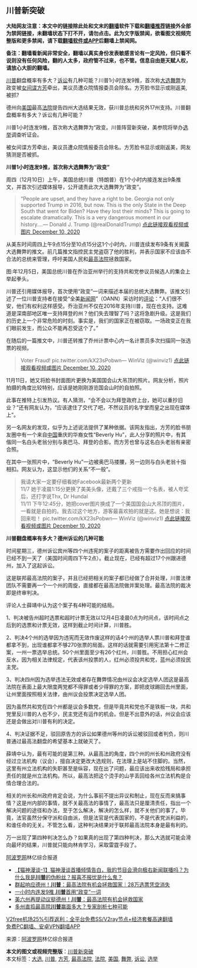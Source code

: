 <h2>川普新突破</h2> <p class="notice"><b>大陆网友注意：本文中的链接除此处和文末的<a href="https://github.com/bannedbook/fanqiang" >翻墙</a>软件下载和<a href="https://github.com/killgcd/justmysocks/blob/master/README.md">翻墙推荐</a>链接外全部为禁网链接，未翻墙状态下打不开，请勿点击。此为文字版禁闻，欲看图文视频完整版和更多禁闻，请下载<a href="https://github.com/bannedbook/fanqiang">翻墙软件或APP</a>后翻墙上禁闻网。</p><p>备注：翻墙看新闻非常安全，翻墙以真实身份发表敏感言论有一定风险，但只看不说则没有任何风险，翻的人太多，政府管不过来，也不管。信息自由是天赋人权，请放心大胆的翻墙。</b></p>  <div class="entry"> <p id="summary"><a href="https://www.bannedbook.org/bnews/tag/%e5%b7%9d%e6%99%ae/" class="st_tag internal_tag" rel="tag" title="标签 川普 下的日志">川普</a>翻盘概率有多大？<a href="https://www.bannedbook.org/bnews/tag/%E8%AF%89%E8%AE%BC/" class="st_tag internal_tag" rel="tag" title="标签 诉讼 下的日志">诉讼</a>有几种可能？川普1小时连发9推，首次称<a href="https://www.bannedbook.org/bnews/tag/%e5%a4%a7%e9%80%89/" class="st_tag internal_tag" rel="tag" title="标签 大选 下的日志">大选</a><a href="https://www.bannedbook.org/bnews/tag/%E8%88%9E%E5%BC%8A/" class="st_tag internal_tag" rel="tag" title="标签 舞弊 下的日志">舞弊</a>为政变被<span class='wp_keywordlink'><a href="https://www.bannedbook.org/forum2/topic3076.html" title="《传奇女谍-邓文迪传》" target="_blank">女间谍</a></span><a href="https://www.bannedbook.org/bnews/tag/%e6%96%b9%e8%8a%b3/" class="st_tag internal_tag" rel="tag" title="标签 方芳 下的日志">方芳</a>牵出，美议员遭众院情报委员会除名。方芳脸书显示或刚返美,被抓?</p> <p>德州向<a href="https://www.bannedbook.org/bnews/tag/%e7%be%8e%e5%9b%bd/" class="st_tag internal_tag" rel="tag" title="标签 美国 下的日志">美国</a>最高<a href="https://www.bannedbook.org/bnews/tag/%e6%b3%95%e9%99%a2/" class="st_tag internal_tag" rel="tag" title="标签 法院 下的日志">法院</a>提告四州大选结果无效，获川普总统和另外17州支持。川普翻盘概率有多大？诉讼有几种可能？</p> <p>川普1小时连发9推，首次称大选舞弊为“政变。川普阵营新突破，美参院将举办<a href="https://www.bannedbook.org/bnews/tag/%e9%80%89%e4%b8%be/" class="st_tag internal_tag" rel="tag" title="标签 选举 下的日志">选举</a>调查听证会。</p> <p>被女间谍方芳牵出，美议员遭众院情报委员会除名。方芳脸书显示或刚返美，网友猜测是否被抓。</p> <p><strong>川普1小时连发9推，首次称大选舞弊为“政变”</strong></p> <p>周四（12月10日）上午，美国总统川普（特朗普）在1个小时内接连发出9条推文，并首次引述媒体报导，公开谴责此次大选舞弊为“政变”。</p> <blockquote><p>“People are upset, and they have a right to be. Georgia not only supported Trump in 2016, but now. This is the only State in the Deep South that went for Biden? Have they lost their minds? This is going to escalate dramatically. This is a very dangerous moment in our history&#8230;.— Donald J. Trump (@realDonaldTrump) <a href="https://twitter.com/realDonaldTrump/status/1337042713544417282?ref_src=twsrc%5Etfw">点此链接观看视频或图片 December 10, 2020</a></p> </blockquote> <p>从美东时间周四上午9点15分至10点15分这1个小时内，川普连续发布9条有关揭露大选舞弊的推文。前几篇推文指控民主党盗窃了他的胜利，并表示国家不应该由不合法的总统来管理，呼吁美国人民和<a href="https://www.bannedbook.org/bnews/tag/%e6%9c%80%e9%ab%98%e6%b3%95%e9%99%a2/" class="st_tag internal_tag" rel="tag" title="标签 最高法院 下的日志">最高法院</a>拯救国家。</p> <p>图:年12月5日，美国总统川普在乔治亚州举行的支持共和党参议员候选人的集会上举起拳头。</p> <p>川普还引用媒体报导，首次使用“政变”一词来描述本届的总统大选舞弊。该推文引述了一位川普支持者在接受“全美<span class='wp_keywordlink_affiliate'><a href="https://www.bannedbook.org/" title="新闻网">新闻网</a></span>”（OANN）采访时的<span class='wp_keywordlink_affiliate'><a href="https://www.bannedbook.org/bnews/comments/" title="新闻评论" target="_blank">评论</a></span>：“人们很不安，他们有权利这样感受。乔治亚州不仅在2016年支持川普，现在也支持。这难道是深南部地区唯一支持拜登的州？他们失去理智了吗？这将急剧升级。这是我们的历史上一个非常危险的时刻。事实是，我们的国家正在被窃取。一场政变正在我们眼前发生，而公众不能再忍受这个了。”</p> <p>在随后的一篇推文中，川普还转推了乔州计票中心内一名计票员多次扫描同一张选票的视频。</p> <blockquote><p>Voter Fraud! pic.twitter.com/kX23sPobwn— WinViz (@winviz1) <a href="https://twitter.com/winviz1/status/1336958782723805189?ref_src=twsrc%5Etfw">点此链接观看视频或图片 December 10, 2020</a></p></blockquote> <p>11月11日，她又将脸书封面图片更换为美国国会山大吊顶的照片。网友分析，照片拍摄的角度比较特别，应该是她刚刚游览国会山时的自拍照。</p> <p>此事在推特上引发热议。有人猜测，“会不会以为拜登政府上台，她可以重抄旧业？”还有网友认为，“应该逮住了交代了吧，不然议员的名字堂而皇之出现在媒体上”。</p>  <p>另一名网友的发现，似乎为上述说法提供了某种依据。该网友指出，方芳的脸书朋友圈中有一个来自<span class='wp_keywordlink_affiliate'><a href="https://www.bannedbook.org/" title="中国" target="_blank">中国</a></span>重庆的华裔女性“Beverly Hu”，此人分享的照片中，有其偕同一名白头老翁分别与奥巴马、拜登的合影。而方芳也曾与这名白头老翁有亲密合照。</p> <p>在其中一张照片中，“Beverly Hu”一边被奥巴马搂腰，另一边则与白头老翁十指相扣。网友认为，这显示他们的关系“不一般”。</p> <blockquote><p>我请大家一定要仔细看她Facebook最新两个更新<br />11/7 她于凌晨1:15分更换了美美头像，还戴了三个戒指一个名表，被人夸奖后，还打字说Thx, Dr Hundal<br />11/11 下午12:45分，她把cover图片换成了一个美国国会山大吊顶的图片，一看就是自拍的。我去过这个地方，游客最喜欢拍的就是这。她是想说：我回来啦！ pic.twitter.com/kX23sPobwn— WinViz (@winviz1) <a href="https://twitter.com/winviz1/status/1336958782723805189?ref_src=twsrc%5Etfw">点此链接观看视频或图片 December 10, 2020</a></p></blockquote> <p><strong>川普翻盘概率有多大？德州诉讼的几种可能</strong></p> <p>时间星期三，德州诉讼宾州等四个州违宪的案子的距离被告方需要作出回应的时间已经不到一天了（美国时间周四下午2点）。截止现在，已经有超过17个州跟进德州，加入了这起诉讼。</p> <p>这是联邦最高法院的案子，并且已经把相关的案子都已经做了合并处理，川普法律团队不需要再一个一个州的周旋，直接都在最高法院做并案处理。最高法院的裁决即是终审判决。</p> <p>评论人士薛靖中认为这个案子有4种可能的结局。</p>  <p>1、判决被告州超时选票和超时计票无效以12月4日凌晨0点为时间点，该时间点之后到的选票和计票无效，这样到截止时间计算，川普胜。</p> <p>2、判决4个州的选举因为违宪而无效作废这样的话4个州的选举人票川普和拜登谁都拿不到，出现谁都拿不够270张票的局面。这样的话就需要引用宪法第十二修正案，一州一票选举总统。50个州里面至少有26个红州，川普胜。不用担心红州会反水，因为相关法律规定，代表该州投票的人，红州必须投共和党，蓝州必须投民主党。</p> <p>3、判决四州因为选举违法无效或者存在舞弊情况由州议会决定选举人团这是最高法院在表面上最大限度两党都不得罪或者少得罪的方案，即把皮球踢回去州里面，让州里面按照相关法律，由州议会投票决定选举人团。</p> <p>因为虽然共和党在四个州都是议会多数党，但是毕竟共和党也不是铁板一块，共和党里反川普的人也不少，民主党还有运作的机会。但是不出意外的话，州议会应该还是会做出对川普有利的决定。</p> <p>4、判决证据不足，驳回原告方的诉讼如果德州等州的诉讼被驳回或者判负，则川普通过最高法翻盘的希望基本上就破灭了。</p> <p>薛靖中认为，最有可能的是第三种。从最高法的角度，四个州的州长和州政府没有经过立法机构（议会），擅自决定更改大选规则，在法理上是站不住脚的。当然，这里有州立法机构的失职甚至是纵容，现在出了问题，最应该出来收拾残局和承担责任的就是州立法机构。所以，最高法把这个烫手的山芋丢回给各州立法机构是合情合理合法的。</p> <p>相关的州长和州政府肯定会说，为什么事前不提出异议和制止，现在反而来搞事情？这是州内部的事情，就不关最高法的事情了，最高法只是厘清责任，指出一个解决问题的途径和办法，至于怎么解决，解决的怎么样，就不关他们的事了。毕竟，法官虽然分保守派和自由派，但是法官是代表国家的，不是代表党派利益的，和谁任命的无关。不管怎么看，这种判决结果对于联邦最高法院本身是最有利的。</p>  <p>万一出现了第四种判决怎么办？如果真的出现了第四种判决，那么大选就可能会滑向最坏的结果，川普就只能向林肯学习，采取雷霆手段了。</p> <p><span class='wp_keywordlink_affiliate'><a href="https://www.aboluowang.com/" title="阿波罗网" target="_blank">阿波罗网</a></span>林亿综合报道</p> <ul class='op-related-articles' title='相关阅读'> <li><a href='https://www.bannedbook.org/bnews/bannedvideo/20201211/1445887.html' target='_blank'>【猫神漫谈-1】猫神漫谈首播倾情告白，我的节目会滑向极右新闻联播吗？为什么我是<b>川普</b>的伪粉丝？报喜不报忧是什么鬼？</a></li> <li><a href='https://www.bannedbook.org/bnews/taiwannews/20201211/1445876.html' target='_blank'>群起响应德州！<b>川普</b>：最高法院有机会拯救国家｜28万选票凭空消失</a></li> <li><a href='https://www.bannedbook.org/bnews/bannedvideo/20201211/1445874.html' target='_blank'>一小时内连发9推 <b>川普</b>首用“政变”一词</a></li> <li><a href='https://www.bannedbook.org/bnews/taiwannews/20201211/1445867.html' target='_blank'>美六州再提动议挺德州！<b>川普</b>：最高法院有机会拯救国家</a></li> <li><a href='https://www.bannedbook.org/bnews/taiwannews/20201211/1445840.html' target='_blank'>多州直捣最高院<b>川普</b>赢面多大？专家剖析七种可能</a></li> </ul> <p class="texttj"> <a href="https://www.bannedbook.org/forum23/topic22702.html" target="_blank">V2free机场25%引荐返利：全平台免费SS/V2ray节点+经济套餐高速翻墙</a><br/> <a href="https://github.com/bannedbook/fanqiang/wiki/%E7%A6%81%E9%97%BB%E7%BD%91%E5%AE%89%E5%8D%93%E7%BF%BB%E5%A2%99%E6%96%B0%E9%97%BBAPP" target="_blank">免费PC翻墙、安卓VPN翻墙APP</a></p><p> 来源：<a href="https://www.aboluowang.com/2020/1211/1533013.html" target="_blank">阿波罗网</a>林亿综合报道 </p><a name='sharetosocial'></a>       <div><b>本文的图文或视频完整版</b>：<a href='https://www.bannedbook.org/bnews/cnnews/20201211/1445913.html'>川普新突破</a></div>  </div><!--END ENTRY--> <div class="postfooter"> <div>本文标签：<a href="https://www.bannedbook.org/bnews/tag/%e5%a4%a7%e9%80%89/" rel="tag">大选</a>, <a href="https://www.bannedbook.org/bnews/tag/%e5%b7%9d%e6%99%ae/" rel="tag">川普</a>, <a href="https://www.bannedbook.org/bnews/tag/%e6%96%b9%e8%8a%b3/" rel="tag">方芳</a>, <a href="https://www.bannedbook.org/bnews/tag/%e6%9c%80%e9%ab%98%e6%b3%95%e9%99%a2/" rel="tag">最高法院</a>, <a href="https://www.bannedbook.org/bnews/tag/%e6%b3%95%e9%99%a2/" rel="tag">法院</a>, <a href="https://www.bannedbook.org/bnews/tag/%e7%be%8e%e5%9b%bd/" rel="tag">美国</a>, <a href="https://www.bannedbook.org/bnews/tag/%E8%88%9E%E5%BC%8A/" rel="tag">舞弊</a>, <a href="https://www.bannedbook.org/bnews/tag/%E8%AF%89%E8%AE%BC/" rel="tag">诉讼</a>, <a href="https://www.bannedbook.org/bnews/tag/%e9%80%89%e4%b8%be/" rel="tag">选举</a></div>  </div><!--END POSTFOOTER--> 